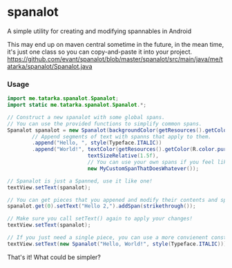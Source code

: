 spanalot
========

A simple utility for creating and modifying spannables in Android

This may end up on maven central sometime in the future, in the mean time, it's just one class
so you can copy-and-paste it into your project.
https://github.com/evant/spanalot/blob/master/spanalot/src/main/java/me/tatarka/spanalot/Spanalot.java

### Usage

```java
import me.tatarka.spanalot.Spanalot;
import static me.tatarka.spanalot.Spanalot.*;

// Construct a new spanalot with some global spans. 
// You can use the provided functions to simplify common spans.
Spanalot spanalot = new Spanalot(backgroundColor(getResources().getColor(R.color.red_200)))
        // Append segments of text with spanns that apply to them.
        .append("Hello, ", style(Typeface.ITALIC))
        .append("World!", textColor(getResources().getColor(R.color.purple_900)),
                          textSizeRelative(1.5f),
                          // You can use your own spans if you feel like it.
                          new MyCustomSpanThatDoesWhatever());

// Spanalot is just a Spanned, use it like one!
textView.setText(spanalot);

// You can get pieces that you appened and modify their contents and spans.
spanalot.get(0).setText("Hello 2,").addSpan(strikethrough());

// Make sure you call setText() again to apply your changes!
textView.setText(spanalot);

// If you just need a single piece, you can use a more convienent constructor
textView.setText(new Spanalot("Hello, World!", style(Typeface.ITALIC)));
```

That's it! What could be simpler?
